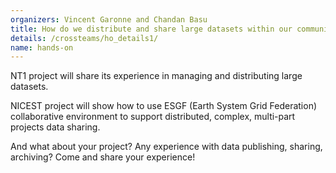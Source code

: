 ```yaml
---
organizers: Vincent Garonne and Chandan Basu
title: How do we distribute and share large datasets within our community and beyond?
details: /crossteams/ho_details1/
name: hands-on
---
```


NT1 project will share its experience in managing and distributing large datasets.

NICEST project will show how to use ESGF (Earth System Grid Federation) collaborative environment to support distributed, complex, multi-part projects data sharing.

And what about your project? Any experience with data publishing, sharing, archiving? Come and share your experience!
